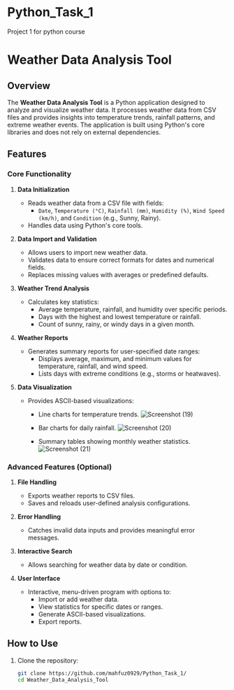 # Python_Task_1
Project 1 for python course
# Weather Data Analysis Tool

## Overview

The **Weather Data Analysis Tool** is a Python application designed to analyze and visualize weather data. It processes weather data from CSV files and provides insights into temperature trends, rainfall patterns, and extreme weather events. The application is built using Python's core libraries and does not rely on external dependencies.

## Features

### Core Functionality
1. **Data Initialization**
   - Reads weather data from a CSV file with fields:
     - `Date`, `Temperature (°C)`, `Rainfall (mm)`, `Humidity (%)`, `Wind Speed (km/h)`, and `Condition` (e.g., Sunny, Rainy).
   - Handles data using Python's core tools.

2. **Data Import and Validation**
   - Allows users to import new weather data.
   - Validates data to ensure correct formats for dates and numerical fields.
   - Replaces missing values with averages or predefined defaults.

3. **Weather Trend Analysis**
   - Calculates key statistics:
     - Average temperature, rainfall, and humidity over specific periods.
     - Days with the highest and lowest temperature or rainfall.
     - Count of sunny, rainy, or windy days in a given month.

4. **Weather Reports**
   - Generates summary reports for user-specified date ranges:
     - Displays average, maximum, and minimum values for temperature, rainfall, and wind speed.
     - Lists days with extreme conditions (e.g., storms or heatwaves).

5. **Data Visualization**
   - Provides ASCII-based visualizations:
     - Line charts for temperature trends. ![Screenshot (19)](https://github.com/user-attachments/assets/fef9d83a-e3d1-49d9-b361-490b23077b7a)

     - Bar charts for daily rainfall. ![Screenshot (20)](https://github.com/user-attachments/assets/51605a31-900e-401c-8aae-c0e13899b0c3)

     - Summary tables showing monthly weather statistics. ![Screenshot (21)](https://github.com/user-attachments/assets/0cfa1722-a331-4ff5-9e94-6196a520e014)


### Advanced Features (Optional)
1. **File Handling**
   - Exports weather reports to CSV files.
   - Saves and reloads user-defined analysis configurations.

2. **Error Handling**
   - Catches invalid data inputs and provides meaningful error messages.

3. **Interactive Search**
   - Allows searching for weather data by date or condition.

4. **User Interface**
   - Interactive, menu-driven program with options to:
     - Import or add weather data.
     - View statistics for specific dates or ranges.
     - Generate ASCII-based visualizations.
     - Export reports.

## How to Use

1. Clone the repository:
   ```bash
   git clone https://github.com/mahfuz0929/Python_Task_1/
   cd Weather_Data_Analysis_Tool

